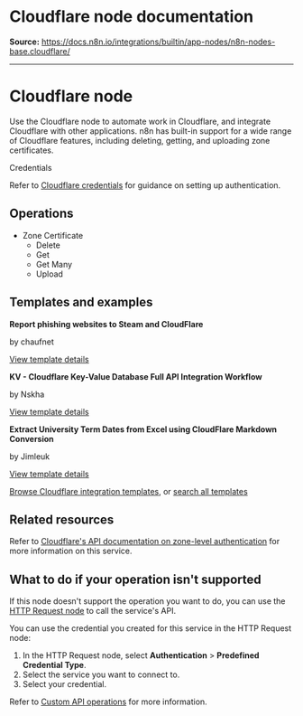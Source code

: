 # Cloudflare node documentation

**Source:** https://docs.n8n.io/integrations/builtin/app-nodes/n8n-nodes-base.cloudflare/

---

# Cloudflare node

Use the Cloudflare node to automate work in Cloudflare, and integrate Cloudflare with other applications. n8n has built-in support for a wide range of Cloudflare features, including deleting, getting, and uploading zone certificates.

Credentials

Refer to [Cloudflare credentials](../../credentials/cloudflare/) for guidance on setting up authentication.

## Operations

- Zone Certificate
  - Delete
  - Get
  - Get Many
  - Upload

## Templates and examples

**Report phishing websites to Steam and CloudFlare**

by chaufnet

[View template details](https://n8n.io/workflows/122-report-phishing-websites-to-steam-and-cloudflare/)

**KV - Cloudflare Key-Value Database Full API Integration Workflow**

by Nskha

[View template details](https://n8n.io/workflows/2046-kv-cloudflare-key-value-database-full-api-integration-workflow/)

**Extract University Term Dates from Excel using CloudFlare Markdown Conversion**

by Jimleuk

[View template details](https://n8n.io/workflows/3505-extract-university-term-dates-from-excel-using-cloudflare-markdown-conversion/)

[Browse Cloudflare integration templates](https://n8n.io/integrations/cloudflare/), or [search all templates](https://n8n.io/workflows/)

## Related resources

Refer to [Cloudflare's API documentation on zone-level authentication](https://api.cloudflare.com/#zone-level-authenticated-origin-pulls-properties) for more information on this service.

## What to do if your operation isn't supported

If this node doesn't support the operation you want to do, you can use the [HTTP Request node](../../core-nodes/n8n-nodes-base.httprequest/) to call the service's API.

You can use the credential you created for this service in the HTTP Request node:

1. In the HTTP Request node, select **Authentication** > **Predefined Credential Type**.
2. Select the service you want to connect to.
3. Select your credential.

Refer to [Custom API operations](../../../custom-operations/) for more information.
